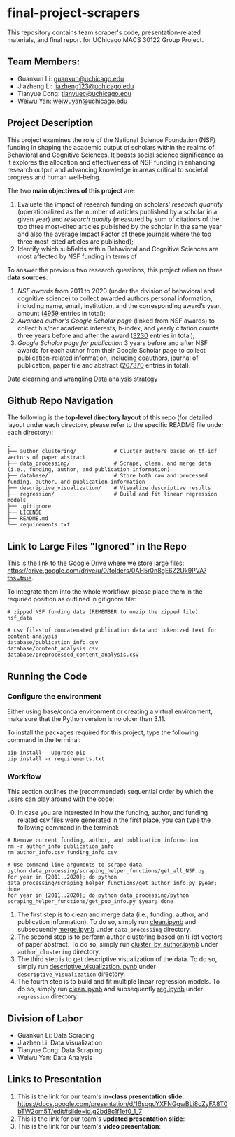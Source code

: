 # final-project-scrapers

This repository contains team scraper's code, presentation-related materials, 
and final report for UChicago MACS 30122 Group Project.

## Team Members:
- Guankun Li: guankun@uchicago.edu
- Jiazheng Li: jiazheng123@uchicago.edu
- Tianyue Cong: tianyuec@uchicago.edu
- Weiwu Yan: weiwuyan@uchicago.edu

## Project Description
This project examines the role of the National Science Foundation (NSF) 
funding in shaping the academic output of scholars within the realms of 
Behavioral and Cognitive Sciences. It boasts social science significance as it
explores the allocation and effectiveness of NSF funding in enhancing research 
output and advancing knowledge in areas critical to societal progress and human well-being.

The two **main objectives of this project** are:
1. Evaluate the impact of research funding on scholars' *research quantity* (operationalized as the number of articles published by a scholar in a given year) and *research quality* (measured by sum of citations of the top three most-cited articles published by the scholar in the same year and also the average Impact Factor of these journals where the top three most-cited articles are published);
2. Identify which subfields within Behavioral and Cognitive Sciences are most affected by NSF funding in terms of 

To answer the previous two research questions, this project relies on three **data sources**: 
1) *NSF awards* from 2011 to 2020 (under the division of behavioral and cognitive science) 
to collect awarded authors personal information, including name, email, institution, 
and the corresponding award’s year, amount (<ins>4959</ins> entries in total);
2) *Awarded author's Google Scholar page* (linked from NSF awards) to collect his/her 
academic interests, h-index, and yearly citation counts three years before 
and after the award (<ins>3230</ins> entries in total);
3) *Google Scholar page for publication* 3 years before and after NSF awards for 
each author from their Google Scholar page to collect publication-related information,
including coauthors, journal of publication, paper tile and abstract (<ins>207370</ins> entries in total).

Data clearning and wrangling
Data analysis strategy

## Github Repo Navigation
The following is the **top-level directory layout** of this repo 
(for detailed layout under each directory, please refer to the specific README file under each directory):

    .
    ├── author_clustering/            # Cluster authors based on tf-idf vectors of paper abstract
    ├── data_processing/              # Scrape, clean, and merge data (i.e., funding, author, and publication information)
    ├── database/                     # Store both raw and processed funding, author, and publication information
    ├── descriptive_visualization/    # Visualize descriptive results
    ├── regression/                   # Build and fit linear regression models
    ├── .gitignore
    ├── LICENSE
    ├── README.md
    └── requirements.txt

## Link to Large Files "Ignored" in the Repo
This is the link to the Google Drive where we store large files: https://drive.google.com/drive/u/0/folders/0AH5r0n8gE6Z2Uk9PVA?ths=true.

To integrate them into the whole workflow, please place them in the requried position as outlined in gitignore file:

    # zipped NSF funding data (REMEMBER to unzip the zipped file)
    nsf_data

    # csv files of concatenated publication data and tokenized text for content analysis 
    database/publication_info.csv
    database/content_analysis.csv
    database/preprocessed_content_analysis.csv

## Running the Code

### Configure the environment

Either using base/conda environment or creating a virtual environment, 
make sure that the Python version is no older than 3.11.

To install the packages required for this project, type the following command in the terminal:
```
pip install --upgrade pip
pip install -r requirements.txt
```

### Workflow
This section outlines the (recommended) sequential order by which the users can play around with the code:

0. In case you are interested in how the funding, author, and funding related csv files were generated in the first place, you can type the following command in the terminal:
```
# Remove current funding, author, and publication information
rm -r author_info publication_info
rm author_info.csv funding_info.csv

# Use command-line arguments to scrape data
python data_processing/scraping_helper_functions/get_all_NSF.py
for year in {2011..2020}; do python data_processing/scraping_helper_functions/get_author_info.py $year; done
for year in {2011..2020}; do python data_processing/python scraping_helper_functions/get_pub_info.py $year; done
```
1. The first step is to clean and merge data (i.e., funding, author, and publication information). To do so, simply run [clean.ipynb](data_processing/clean.ipynb) and subsequently [merge.ipynb](`data_processing/merge.ipynb`) under `data_processing` directory.
2. The second step is to perform author clustering based on ti-idf vectors of paper abstract. To do so, simply run [cluster_by_author.ipynb](`author_clustering/cluster_by_author.ipynb`) under `author_clustering` directory.
3. The third step is to get descriptive visualization of the data. To do so, simply run [descriptive_visualization.ipynb](descriptive_visualization/descriptive_visualization.ipynb) under `descriptive_visualization` directory. 
4. The fourth step is to build and fit multiple linear regression models. To do so, simply run [clean.ipynb](regression/clean.ipynb) and subsequently [reg.ipynb](regression/reg.ipynb) under `regression` directory 

## Division of Labor
- Guankun Li: Data Scraping
- Jiazhen Li: Data Visualization
- Tianyue Cong: Data Scraping
- Weiwu Yan: Data Analysis

## Links to Presentation
1. This is the link for our team's **in-class presentation slide**: 
https://docs.google.com/presentation/d/16sgquYXFNGgwBLi8cZyFA8T0bTW2om5T/edit#slide=id.g2bd8c1f1ef0_1_7
2. This is the link for our team's **updated presentation slide**: 
3. This is the link for our team's **video presentation**: 
